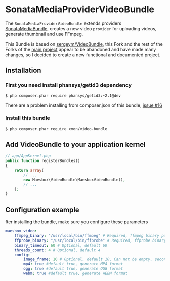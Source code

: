 SonataMediaProviderVideoBundle
==============================

The ``SonataMediaProviderVideoBundle`` extends providers [SonataMediaBundle](https://github.com/sonata-project/SonataMediaBundle), 
creates a new video ``provider`` for uploading videos, generate thumbnail and use FFmpeg.

This Bundle is based on [sergeym/VideoBundle](https://github.com/sergeym/VideoBundle), 
this Fork and the rest of the Forks of the [main project](https://github.com/maerianne/MaesboxVideoBundle) 
appear to be abandoned and have made many changes, so I decided to 
create a new functional and documented project.

## Installation

### First you need install phansys/getid3 dependency
```sh
$ php composer.phar require phansys/getid3:~2.1@dev
```
There are a problem installing from composer.json of this bundle, [issue #16](https://github.com/phansys/GetId3/issues/16)

### Install this bundle
```sh
$ php composer.phar require xmon/video-bundle 
```

## Add VideoBundle to your application kernel
```php
// app/AppKernel.php
public function registerBundles()
{
    return array(
        // ...
        new Maesbox\VideoBundle\MaesboxVideoBundle(),
        // ...
    );
}
```

## Configuration example

fter installing the bundle, make sure you configure these parameters

```yaml
maesbox_video:
    ffmpeg_binary: "/usr/local/bin/ffmpeg" # Required, ffmpeg binary path
    ffprobe_binary: "/usr/local/bin/ffprobe" # Required, ffprobe binary path
    binary_timeout: 60 # Optional, default 60
    threads_count: 4 # Optional, default 4
    config:
        image_frame: 10 # Optional, default 10, Can not be empty, second from extract image
        mp4: true #default true, generate MP4 format
        ogg: true #default true, generate OGG format
        webm: true #default true, generate WEBM format
```